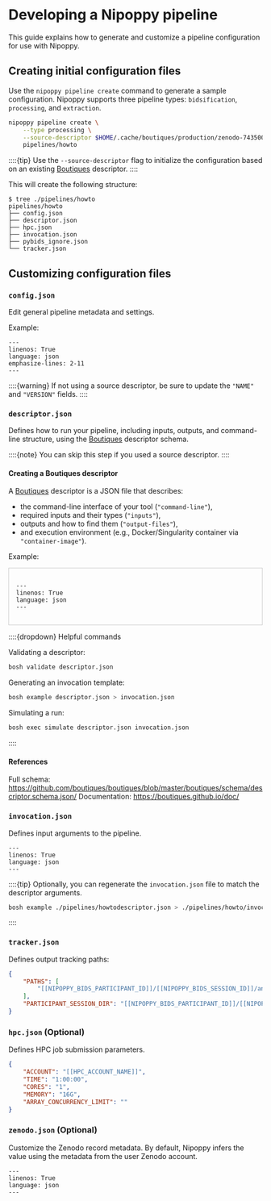 # Developing a Nipoppy pipeline

This guide explains how to generate and customize a pipeline configuration for use with Nipoppy.

## Creating initial configuration files
Use the `nipoppy pipeline create` command to generate a sample configuration. Nipoppy supports three pipeline types: `bidsification`, `processing`, and `extraction`.

```bash
nipoppy pipeline create \
    --type processing \
    --source-descriptor $HOME/.cache/boutiques/production/zenodo-7435009.json \
    pipelines/howto
```

::::{tip}
Use the `--source-descriptor` flag to initialize the configuration based on an existing [Boutiques](https://boutiques.github.io/) descriptor.
::::

This will create the following structure:

```console
$ tree ./pipelines/howto
pipelines/howto
├── config.json
├── descriptor.json
├── hpc.json
├── invocation.json
├── pybids_ignore.json
└── tracker.json
```

## Customizing configuration files

### `config.json`

Edit general pipeline metadata and settings.

Example:

```{literalinclude} data/config.json
---
linenos: True
language: json
emphasize-lines: 2-11
---
```

::::{warning}
If not using a source descriptor, be sure to update the `"NAME"` and `"VERSION"` fields.
::::

### `descriptor.json`
Defines how to run your pipeline, including inputs, outputs, and command-line structure, using the [Boutiques](https://boutiques.github.io/) descriptor schema.

::::{note}
You can skip this step if you used a source descriptor.
::::

#### Creating a Boutiques descriptor

A [Boutiques](https://boutiques.github.io/) descriptor is a JSON file that describes:

- the command-line interface of your tool (`"command-line"`),
- required inputs and their types (`"inputs"`),
- outputs and how to find them (`"output-files"`),
- and execution environment (e.g., Docker/Singularity container via `"container-image"`).

Example:

<div style="max-height: 400px; overflow-y: auto; border: 1px solid #ccc; padding: 1em;">

```{literalinclude} data/descriptor.json
---
linenos: True
language: json
---
```

</div>

::::{dropdown} Helpful commands

Validating a descriptor:

```bash
bosh validate descriptor.json
```

Generating an invocation template:

```bash
bosh example descriptor.json > invocation.json
```

Simulating a run:

```bash
bosh exec simulate descriptor.json invocation.json
```

::::

#### References

Full schema: <https://github.com/boutiques/boutiques/blob/master/boutiques/schema/descriptor.schema.json/>
Documentation: <https://boutiques.github.io/doc/>


### `invocation.json`
Defines input arguments to the pipeline.

```{literalinclude} data/invocation.json
---
linenos: True
language: json
---
```

::::{tip}
Optionally, you can regenerate the `invocation.json` file to match the descriptor arguments.

```bash
bosh example ./pipelines/howtodescriptor.json > ./pipelines/howto/invocation.json
```

::::

### `tracker.json`

Defines output tracking paths:

```json
{
    "PATHS": [
        "[[NIPOPPY_BIDS_PARTICIPANT_ID]]/[[NIPOPPY_BIDS_SESSION_ID]]/anat/[[NIPOPPY_BIDS_PARTICIPANT_ID]]_[[NIPOPPY_BIDS_SESSION_ID]]*_example.txt"
    ],
    "PARTICIPANT_SESSION_DIR": "[[NIPOPPY_BIDS_PARTICIPANT_ID]]/[[NIPOPPY_BIDS_SESSION_ID]]"
}
```

### `hpc.json` (Optional)

Defines HPC job submission parameters.

```json
{
    "ACCOUNT": "[[HPC_ACCOUNT_NAME]]",
    "TIME": "1:00:00",
    "CORES": "1",
    "MEMORY": "16G",
    "ARRAY_CONCURRENCY_LIMIT": ""
}
```

### `zenodo.json` (Optional)

Customize the Zenodo record metadata. By default, Nipoppy infers the value using the metadata from the user Zenodo account.

```{literalinclude} /../../nipoppy/data/template_pipeline/zenodo.json
---
linenos: True
language: json
---
```
